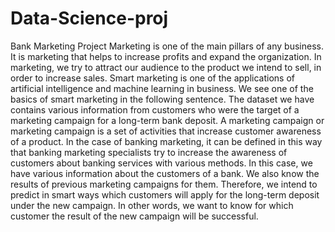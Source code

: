 # Data-Science-proj
Bank Marketing Project
Marketing is one of the main pillars of any business. It is marketing that helps to increase profits and expand the organization. In marketing, we try to attract our audience to the product we intend to sell, in order to increase sales.
Smart marketing is one of the applications of artificial intelligence and machine learning in business. We see one of the basics of smart marketing in the following sentence.
The dataset we have contains various information from customers who were the target of a marketing campaign for a long-term bank deposit.
A marketing campaign or marketing campaign is a set of activities that increase customer awareness of a product.
In the case of banking marketing, it can be defined in this way that banking marketing specialists try to increase the awareness of customers about banking services with various methods.
In this case, we have various information about the customers of a bank. We also know the results of previous marketing campaigns for them. Therefore, we intend to predict in smart ways which customers will apply for the long-term deposit under the new campaign. In other words, we want to know for which customer the result of the new campaign will be successful.
